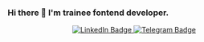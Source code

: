 ### Hi there 👋 I'm trainee fontend developer.

<div id="badges" align="center">
  <a href="https://www.linkedin.com/in/valeriya-prokofyeva/">
    <img src="https://img.shields.io/badge/LinkedIn-blue?style=for-the-badge&logo=linkedin&logoColor=white" alt="LinkedIn Badge"/>
  </a>
  <a href="https://t.me/vprokofyeva">
    <img src="https://img.shields.io/badge/Telegram-blue?style=for-the-badge&logo=telegram&logoColor=white" alt="Telegram Badge"/>
  </a>
</div>

<div id="profile-views" align="center">
  <img src="https://komarev.com/ghpvc/?username=RubyVine01&style=flat-square&color=blue" alt=""/>
</div>
